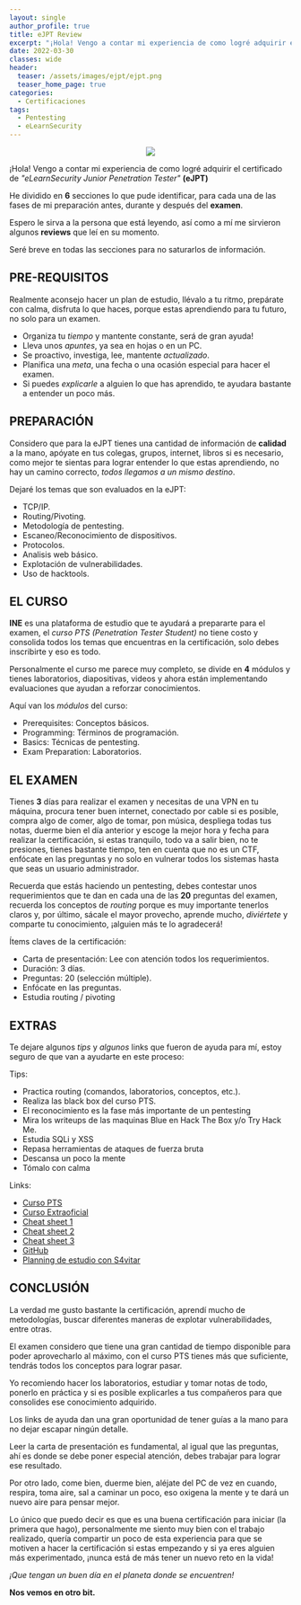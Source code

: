 ```yaml
---
layout: single
author_profile: true
title: eJPT Review
excerpt: "¡Hola! Vengo a contar mi experiencia de como logré adquirir el certificado de eLearnSecurity Junior Penetration Tester (eJPT)"
date: 2022-03-30
classes: wide
header:
  teaser: /assets/images/ejpt/ejpt.png
  teaser_home_page: true
categories:
  - Certificaciones
tags:
  - Pentesting
  - eLearnSecurity
---
```


<p style="text-align: center;">
<img src="/assets/images/ejpt/ejpt.png">
</p>

¡Hola!
Vengo a contar mi experiencia de como logré adquirir el certificado de *"eLearnSecurity Junior Penetration Tester"* **(eJPT)**

He dividido en **6** secciones lo que pude identificar, para cada una de las fases de mi preparación antes, durante y después del **examen**.

Espero le sirva a la persona que está leyendo, así como a mí me sirvieron algunos **reviews** que leí en su momento.

Seré breve en todas las secciones para no saturarlos de información.

## PRE-REQUISITOS

Realmente aconsejo hacer un plan de estudio, llévalo a tu ritmo, prepárate con calma, disfruta lo que haces, porque estas aprendiendo para tu futuro, no solo para un examen.

* Organiza tu *tiempo* y mantente constante, será de gran ayuda!
* Lleva unos *apuntes*, ya sea en hojas o en un PC.
* Se proactivo, investiga, lee, mantente *actualizado*.
* Planifica una *meta*, una fecha o una ocasión especial para hacer el examen.
* Si puedes *explicarle* a alguien lo que has aprendido, te ayudara bastante a entender un poco más.

## PREPARACIÓN

Considero que para la eJPT tienes una cantidad de información de **calidad** a la mano, apóyate en tus colegas, grupos, internet, libros si es necesario, como mejor te sientas para lograr entender lo que estas aprendiendo, no hay un camino correcto, *todos llegamos a un mismo destino*.

Dejaré los temas que son evaluados en la eJPT:

* TCP/IP.
* Routing/Pivoting.
* Metodología de pentesting.
* Escaneo/Reconocimiento de dispositivos.
* Protocolos.
* Analisis web básico.
* Explotación de vulnerabilidades.
* Uso de hacktools.

## EL CURSO

**INE** es una plataforma de estudio que te ayudará a prepararte para el examen, el *curso PTS (Penetration Tester Student)* no tiene costo y consolida todos los temas que encuentras en la certificación, solo debes inscribirte y eso es todo.

Personalmente el curso me parece muy completo, se divide en **4** módulos y tienes laboratorios, diapositivas, videos y ahora están implementando evaluaciones que ayudan a reforzar conocimientos.

Aquí van los *módulos* del curso:

* Prerequisites: Conceptos básicos.
* Programming: Términos de programación.
* Basics: Técnicas de pentesting.
* Exam Preparation: Laboratorios.

## EL EXAMEN

Tienes **3** días para realizar el examen y necesitas de una VPN en tu máquina, procura tener buen internet, conectado por cable si es posible, compra algo de comer, algo de tomar, pon música, despliega todas tus notas, duerme bien el día anterior y escoge la mejor hora y fecha para realizar la certificación, si estas tranquilo, todo va a salir bien, no te presiones, tienes bastante tiempo, ten en cuenta que no es un CTF, enfócate en las preguntas y no solo en vulnerar todos los sistemas hasta que seas un usuario administrador. 

Recuerda que estás haciendo un pentesting, debes contestar unos requerimientos que te dan en cada una de las **20** preguntas del examen, recuerda los conceptos de *routing* porque es muy importante tenerlos claros y, por último, sácale el mayor provecho, aprende mucho, *diviértete* y comparte tu conocimiento, ¡alguien más te lo agradecerá!

Ítems claves de la certificación:

* Carta de presentación: Lee con atención todos los requerimientos.
* Duración: 3 días.
* Preguntas: 20 (selección múltiple).
* Enfócate en las preguntas.
* Estudia routing / pivoting

## EXTRAS

Te dejare algunos *tips* y *algunos* links que fueron de ayuda para mí, estoy seguro de que van a ayudarte en este proceso:

Tips:

* Practica routing (comandos, laboratorios, conceptos, etc.).
* Realiza las black box del curso PTS.
* El reconocimiento es la fase más importante de un pentesting
* Mira los writeups de las maquinas Blue en Hack The Box y/o Try Hack Me.
* Estudia SQLi y XSS
* Repasa herramientas de ataques de fuerza bruta
* Descansa un poco la mente
* Tómalo con calma

Links:

* [Curso PTS](https://my.ine.com/CyberSecurity/learning-paths/a223968e-3a74-45ed-884d-2d16760b8bbd/penetration-testing-student)
* [Curso Extraoficial](https://www.notion.so/course-PTSv4-22ad4ca2ce3e4fe0a5e369217b41c9b3)
* [Cheat sheet 1](https://www.marabellisec.com/)
* [Cheat sheet 2](https://githubmemory.com/repo/tejasanerao/eJPT-Cheatsheet)
* [Cheat sheet 3](https://kentosec.com/2019/08/04/how-to-pass-the-ejpt/)
* [GitHub](https://github.com/search?q=ejpt)
* [Planning de estudio con S4vitar](https://docs.google.com/spreadsheets/d/1dzvaGlT_0xnT-PGO27Z_4prHgA8PHIpErmoWdlUrSoA/edit#gid=0)

## CONCLUSIÓN

La verdad me gusto bastante la certificación, aprendí mucho de metodologías, buscar diferentes maneras de explotar vulnerabilidades, entre otras.

El examen considero que tiene una gran cantidad de tiempo disponible para poder aprovecharlo al máximo, con el curso PTS tienes más que suficiente, tendrás todos los conceptos para lograr pasar. 

Yo recomiendo hacer los laboratorios, estudiar y tomar notas de todo, ponerlo en práctica y si es posible explicarles a tus compañeros para que consolides ese conocimiento adquirido. 

Los links de ayuda dan una gran oportunidad de tener guías a la mano para no dejar escapar ningún detalle. 

Leer la carta de presentación es fundamental, al igual que las preguntas, ahí es donde se debe poner especial atención, debes trabajar para lograr ese resultado. 

Por otro lado, come bien, duerme bien, aléjate del PC de vez en cuando, respira, toma aire, sal a caminar un poco, eso oxigena la mente y te dará un nuevo aire para pensar mejor.

Lo único que puedo decir es que es una buena certificación para iniciar (la primera que hago), personalmente me siento muy bien con el trabajo realizado, quería compartir un poco de esta experiencia para que se motiven a hacer la certificación si estas empezando y si ya eres alguien más experimentado, ¡nunca está de más tener un nuevo reto en la vida!


_¡Que tengan un buen día en el planeta donde se encuentren!_

**Nos vemos en otro bit.**
